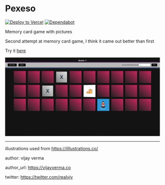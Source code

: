 # Pexeso

[![Deploy to Vercel](https://vercel.com/button)](https://vercel.com/import/project?template=https://github.com/Matej-ch/pexeso-with-pictures/tree/master)
[![Dependabot](https://badgen.net/badge/Dependabot/enabled/green?icon=dependabot)](https://dependabot.com/)

Memory card game with pictures 

Second attempt at memory card game, I think it came out better than first

Try it [here](https://pexeso-with-pictures.vercel.app/)


![pexeso](pexeso.jpg)

-------
 
illustrations used from https://illlustrations.co/

author: vijay verma

author_url: https://vijayverma.co

twitter: https://twitter.com/realvjy
